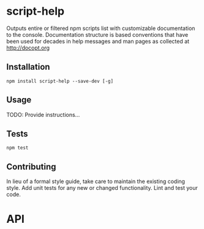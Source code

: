 # script-help

Outputs entire or filtered npm scripts list with customizable documentation to the console.  Documentation structure is based conventions that have been used for decades in help messages and man pages as collected at <http://docopt.org>

## Installation

  `npm install script-help --save-dev [-g]`

## Usage

TODO: Provide instructions...

## Tests

  `npm test`

## Contributing

In lieu of a formal style guide, take care to maintain the existing coding style. Add unit tests for any new or changed functionality. Lint and test your code.

# API

<!-- Generated by documentation.js. Update this documentation by updating the source code. -->
